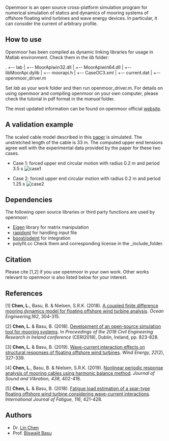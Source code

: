 Openmoor is an open source cross-platform simulation program for numerical simulation of statics and dynamics of mooring systems of offshore floating wind turbines and wave energy devices. In particular, it can consider the current of arbitrary profile.

## How to use
Openmoor has been compiled as dynamic linking libraries for usage in Matlab  environment. Check them in the _lib_ folder:

.
+-- lab
|   +-- MoorApiwin32.dll
|   +-- MoorApiwin64.dll
|   +-- libMoorApi.dylib
|   +-- moorapi.h
|   +-- CaseOC3.xml
|   +-- current.dat
|   +-- openmoor_driver.m

Set _lab_ as your work folder and then run openmoor_driver.m. For details on using openmoor and compiling openmoor on your own computer, please check the tutorial in pdf format in the _manual_ folder. 

The most updated information can be found on openmoor official [website](https://openmoor.github.io).

## A validation example
The scaled cable model described in this [paper](http://www.mdpi.com/2077-1312/4/1/5) is simulated. The unstretched length of the cable is 33 m. The computed upper end tensions agree well with the experimental data provided by the paper for these two cases.

- Case 1: forced upper end circular motion with radius 0.2 m and period 3.5 s
![case1](https://github.com/chen-lin/OpenMOOR/blob/master/examples/validation/Case3-5.gif?raw=true)

- Case 2: forced upper end circular motion with radius 0.2 m and period 1.25 s
![case2](https://github.com/chen-lin/OpenMOOR/blob/master/examples/validation/Case1-25.gif?raw=true)

## Dependencies
The following open source libraries or third party functions are used by openmoor:
- [Eigen](http://eigen.tuxfamily.org/index.php?title=Main_Page) library for matrix manipulation
- [rapidxml](http://rapidxml.sourceforge.net) for handling input file
- [boost/odeint](http://headmyshoulder.github.io/odeint-v2/) for integration
- polyfit.cc
Check them and corresponding license in the _include_folder.

## Citation
Please cite [1,2] if you use openmoor in your own work. Other works relevant to openmoor is also listed below for your interest.

## References

[1] __Chen, L.__, Basu, B. & Nielsen, S.R.K. (2018). [A coupled finite difference mooring dynamics model for floating offshore wind turbine analysis](https://www.sciencedirect.com/science/article/pii/S0029801818307005). _Ocean Engineering,162_, 304-315.

[2] __Chen, L.__ & Basu, B. (2018). [Development of an open-source simulation tool for mooring systems](https://www.researchgate.net/publication/327424791_Development_of_an_open-source_simulation_tool_for_mooring_systems). In _Proceedings of the 2018 Civil Engineering Research in Ireland conference_ (CERI2018), Dublin, Ireland, pp. 823-828.

[3] __Chen, L.__ & Basu, B. (2019). [Wave-current interaction effects on structural responses of floating offshore wind turbines](https://onlinelibrary.wiley.com/doi/full/10.1002/we.2288). _Wind Energy, 22_(2), 327-339.

[4] __Chen, L.__, Basu, B. & Nielsen, S.R.K. (2019). [Nonlinear periodic response analysis of mooring cables using harmonic balance method](https://www.sciencedirect.com/science/article/pii/S0022460X18306126). _Journal of Sound and Vibration, 438_, 402-418.

[5] __Chen, L.__ & Basu, B. (2018). [Fatigue load estimation of a spar-type floating offshore wind turbine considering wave-current interactions](https://doi.org/10.1016/j.ijfatigue.2018.06.002). _International Journal of Fatigue, 116_, 421-428.


## Authors
- Dr. [Lin Chen](http://chen-lin.github.io)
- Prof. [Biswajit Basu](https://www.tcd.ie/research/profiles/?profile=basub)
